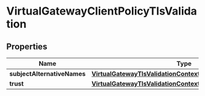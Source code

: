 

# VirtualGatewayClientPolicyTlsValidation


## Properties

| Name | Type | Description | Notes |
|------------ | ------------- | ------------- | -------------|
|**subjectAlternativeNames** | [**VirtualGatewayTlsValidationContextSubjectAlternativeNames**](VirtualGatewayTlsValidationContextSubjectAlternativeNames.md) |  |  [optional] |
|**trust** | [**VirtualGatewayTlsValidationContextTrust**](VirtualGatewayTlsValidationContextTrust.md) |  |  |



